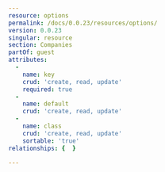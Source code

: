 ```yaml
---
resource: options
permalink: /docs/0.0.23/resources/options/
version: 0.0.23
singular: resource
section: Companies
partOf: guest
attributes:
  -
    name: key
    crud: 'create, read, update'
    required: true
  -
    name: default
    crud: 'create, read, update'
  -
    name: class
    crud: 'create, read, update'
    sortable: 'true'
relationships: {  }

---
```

